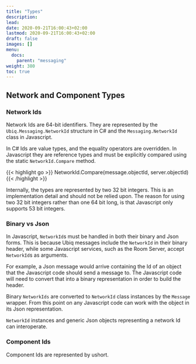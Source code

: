 ```yaml
---
title: "Types"
description: 
lead: 
date: 2020-09-21T16:00:43+02:00
lastmod: 2020-09-21T16:00:43+02:00
draft: false
images: []
menu:
  docs:
    parent: "messaging"
weight: 380
toc: true
---
```


## Network and Component Types

### Network Ids

Network Ids are 64-bit identifiers. They are represented by the `Ubiq.Messaging.NetworkId` structure in C# and the `Messaging.NetworkId` class in Javascript.

In C# Ids are value types, and the equality operators are overridden. In Javascript they are reference types and must be explicitly compared using the static `NetworkId.Compare` method.

{{< highlight go >}}
NetworkId.Compare(message.objectId, server.objectId)
{{< /highlight >}}

Internally, the types are represented by two 32 bit integers. This is an implementation detail and should not be relied upon. The reason for using two 32 bit integers rather than one 64 bit long, is that Javascript only supports 53 bit integers.

### Binary vs Json

In Javascript, `NetworkId`s must be handled in both their binary and Json forms. This is because Ubiq messages include the `NetworkId` in their binary header, while some Javascript services, such as the Room Server, accept `NetworkId`s as arguments.

For example, a Json message would arrive containing the Id of an object that the Javascript code should send a message to. The Javascript code will need to convert that into a binary representation in order to build the header.

Binary `NetworkIds` are converted to `NetworkId` class instances by the `Message` wrapper. From this point on any Javascript code can work with the object in its Json representation.

`NetworkId` instances and generic Json objects representing a network Id can interoperate.

### Component Ids

Component Ids are represented by ushort.


